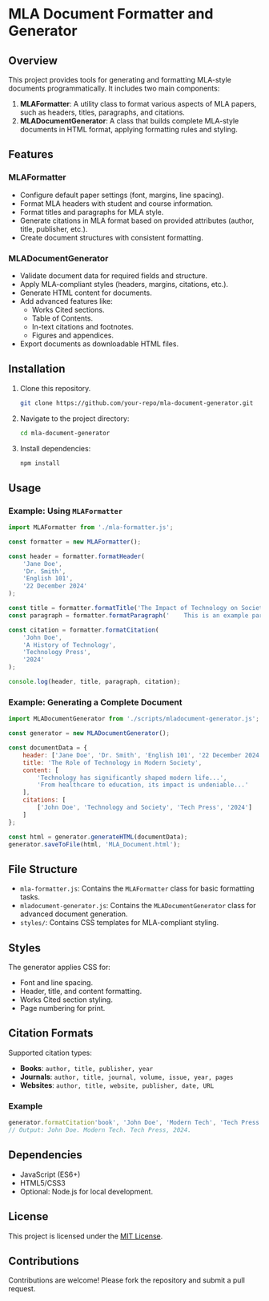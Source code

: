 # MLA Document Formatter and Generator

## Overview
This project provides tools for generating and formatting MLA-style documents programmatically. It includes two main components:

1. **MLAFormatter**: A utility class to format various aspects of MLA papers, such as headers, titles, paragraphs, and citations.
2. **MLADocumentGenerator**: A class that builds complete MLA-style documents in HTML format, applying formatting rules and styling.

## Features

### MLAFormatter
- Configure default paper settings (font, margins, line spacing).
- Format MLA headers with student and course information.
- Format titles and paragraphs for MLA style.
- Generate citations in MLA format based on provided attributes (author, title, publisher, etc.).
- Create document structures with consistent formatting.

### MLADocumentGenerator
- Validate document data for required fields and structure.
- Apply MLA-compliant styles (headers, margins, citations, etc.).
- Generate HTML content for documents.
- Add advanced features like:
  - Works Cited sections.
  - Table of Contents.
  - In-text citations and footnotes.
  - Figures and appendices.
- Export documents as downloadable HTML files.

## Installation
1. Clone this repository.
   ```bash
   git clone https://github.com/your-repo/mla-document-generator.git
   ```
2. Navigate to the project directory:
   ```bash
   cd mla-document-generator
   ```
3. Install dependencies:
   ```bash
   npm install
   ```

## Usage

### Example: Using `MLAFormatter`
```javascript
import MLAFormatter from './mla-formatter.js';

const formatter = new MLAFormatter();

const header = formatter.formatHeader(
    'Jane Doe',
    'Dr. Smith',
    'English 101',
    '22 December 2024'
);

const title = formatter.formatTitle('The Impact of Technology on Society');
const paragraph = formatter.formatParagraph('    This is an example paragraph, formatted to comply with MLA standards.    ');

const citation = formatter.formatCitation(
    'John Doe',
    'A History of Technology',
    'Technology Press',
    '2024'
);

console.log(header, title, paragraph, citation);
```

### Example: Generating a Complete Document
```javascript
import MLADocumentGenerator from './scripts/mladocument-generator.js';

const generator = new MLADocumentGenerator();

const documentData = {
    header: ['Jane Doe', 'Dr. Smith', 'English 101', '22 December 2024'],
    title: 'The Role of Technology in Modern Society',
    content: [
        'Technology has significantly shaped modern life...',
        'From healthcare to education, its impact is undeniable...'
    ],
    citations: [
        ['John Doe', 'Technology and Society', 'Tech Press', '2024']
    ]
};

const html = generator.generateHTML(documentData);
generator.saveToFile(html, 'MLA_Document.html');
```

## File Structure
- `mla-formatter.js`: Contains the `MLAFormatter` class for basic formatting tasks.
- `mladocument-generator.js`: Contains the `MLADocumentGenerator` class for advanced document generation.
- `styles/`: Contains CSS templates for MLA-compliant styling.

## Styles
The generator applies CSS for:
- Font and line spacing.
- Header, title, and content formatting.
- Works Cited section styling.
- Page numbering for print.

## Citation Formats
Supported citation types:
- **Books**: `author, title, publisher, year`
- **Journals**: `author, title, journal, volume, issue, year, pages`
- **Websites**: `author, title, website, publisher, date, URL`

### Example
```javascript
generator.formatCitation'book', 'John Doe', 'Modern Tech', 'Tech Press', '2024');
// Output: John Doe. Modern Tech. Tech Press, 2024.
```

## Dependencies
- JavaScript (ES6+)
- HTML5/CSS3
- Optional: Node.js for local development.

## License
This project is licensed under the [MIT License](LICENSE).

## Contributions
Contributions are welcome! Please fork the repository and submit a pull request.
